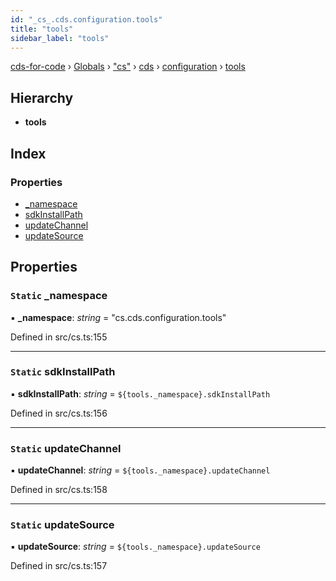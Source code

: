 ```yaml
---
id: "_cs_.cds.configuration.tools"
title: "tools"
sidebar_label: "tools"
---
```


[cds-for-code](../index.md) › [Globals](../globals.md) › ["cs"](../modules/_cs_.md) › [cds](../modules/_cs_.cds.md) › [configuration](../modules/_cs_.cds.configuration.md) › [tools](_cs_.cds.configuration.tools.md)

## Hierarchy

* **tools**

## Index

### Properties

* [_namespace](_cs_.cds.configuration.tools.md#static-_namespace)
* [sdkInstallPath](_cs_.cds.configuration.tools.md#static-sdkinstallpath)
* [updateChannel](_cs_.cds.configuration.tools.md#static-updatechannel)
* [updateSource](_cs_.cds.configuration.tools.md#static-updatesource)

## Properties

### `Static` _namespace

▪ **_namespace**: *string* = "cs.cds.configuration.tools"

Defined in src/cs.ts:155

___

### `Static` sdkInstallPath

▪ **sdkInstallPath**: *string* = `${tools._namespace}.sdkInstallPath`

Defined in src/cs.ts:156

___

### `Static` updateChannel

▪ **updateChannel**: *string* = `${tools._namespace}.updateChannel`

Defined in src/cs.ts:158

___

### `Static` updateSource

▪ **updateSource**: *string* = `${tools._namespace}.updateSource`

Defined in src/cs.ts:157
